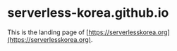 # serverless-korea.github.io #

This is the landing page of [https://serverlesskorea.org](https://serverlesskorea.org).

